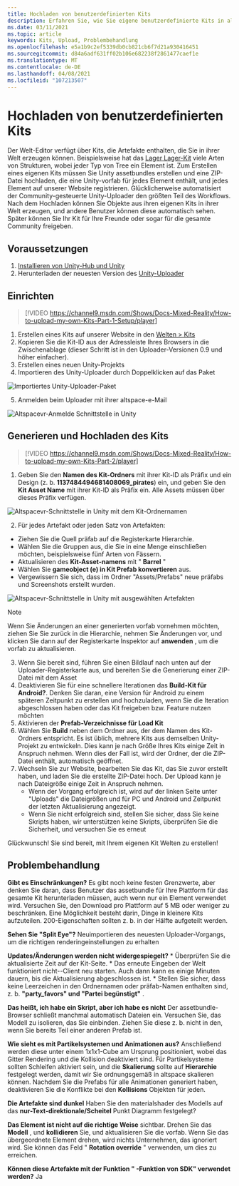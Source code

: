 ```yaml
---
title: Hochladen von benutzerdefinierten Kits
description: Erfahren Sie, wie Sie eigene benutzerdefinierte Kits in altspacevr einrichten, generieren und hochladen sowie Hilfe zur Problembehandlung erhalten.
ms.date: 03/11/2021
ms.topic: article
keywords: Kits, Upload, Problembehandlung
ms.openlocfilehash: e5a1b9c2ef5339db0cb821cb6f7d21a930416451
ms.sourcegitcommit: d84a6adf631ff02b106e682238f2861477caef1e
ms.translationtype: MT
ms.contentlocale: de-DE
ms.lasthandoff: 04/08/2021
ms.locfileid: "107213507"
---
```

# <a name="uploading-custom-kits"></a>Hochladen von benutzerdefinierten Kits

Der Welt-Editor verfügt über Kits, die Artefakte enthalten, die Sie in ihrer Welt erzeugen können. Beispielsweise hat das [Lager Lager-Kit](https://account.altvr.com/kits/993516233267609824) viele Arten von Strukturen, wobei jeder Typ von Tree ein Element ist. Zum Erstellen eines eigenen Kits müssen Sie Unity assetbundles erstellen und eine ZIP-Datei hochladen, die eine Unity-vorfab für jedes Element enthält, und jedes Element auf unserer Website registrieren. Glücklicherweise automatisiert der Community-gesteuerte Unity-Uploader den größten Teil des Workflows. Nach dem Hochladen können Sie Objekte aus ihren eigenen Kits in ihrer Welt erzeugen, und andere Benutzer können diese automatisch sehen. Später können Sie Ihr Kit für Ihre Freunde oder sogar für die gesamte Community freigeben.

## <a name="prerequisites"></a>Voraussetzungen

1. [Installieren von Unity-Hub und Unity](world-building-toolkit-getting-started.md)
2. Herunterladen der neuesten Version des [Unity-Uploader](https://altvr.com/download-latest-unity-uploader/)

## <a name="setup"></a>Einrichten 

> [!VIDEO https://channel9.msdn.com/Shows/Docs-Mixed-Reality/How-to-upload-my-own-Kits-Part-1-Setup/player]

1. Erstellen eines Kits auf unserer Website in den [Welten > Kits](https://account.altvr.com/kits)
2. Kopieren Sie die Kit-ID aus der Adressleiste Ihres Browsers in die Zwischenablage (dieser Schritt ist in den Uploader-Versionen 0.9 und höher einfacher).
3. Erstellen eines neuen Unity-Projekts
4. Importieren des Unity-Uploader durch Doppelklicken auf das Paket

![Importiertes Unity-Uploader-Paket](images/custom-kits-img-01.png)

5. Anmelden beim Uploader mit ihrer altspace-e-Mail

![Altspacevr-Anmelde Schnittstelle in Unity](images/custom-kits-img-02.png)

## <a name="generate-and-upload-your-kit"></a>Generieren und Hochladen des Kits

> [!VIDEO https://channel9.msdn.com/Shows/Docs-Mixed-Reality/How-to-upload-my-own-Kits-Part-2/player]

1. Geben Sie den **Namen des Kit-Ordners** mit ihrer Kit-ID als Präfix und ein Design (z. b. **1137484494681408069_pirates**) ein, und geben Sie den **Kit Asset Name** mit ihrer Kit-ID als Präfix ein. Alle Assets müssen über dieses Präfix verfügen.

![Altspacevr-Schnittstelle in Unity mit dem Kit-Ordnernamen](images/custom-kits-img-03.png)

2. Für jedes Artefakt oder jeden Satz von Artefakten:
* Ziehen Sie die Quell präfab auf die Registerkarte Hierarchie.
* Wählen Sie die Gruppen aus, die Sie in eine Menge einschließen möchten, beispielsweise fünf Arten von Fässern.
* Aktualisieren des **Kit-Asset-namens** mit " **Barrel** "
* Wählen Sie **gameobject (e) in Kit Prefab konvertieren** aus.
* Vergewissern Sie sich, dass im Ordner "Assets/Prefabs" neue präfabs und Screenshots erstellt wurden.

![Altspacevr-Schnittstelle in Unity mit ausgewählten Artefakten](images/custom-kits-img-04.png)

> [!NOTE]
> Wenn Sie Änderungen an einer generierten vorfab vornehmen möchten, ziehen Sie Sie zurück in die Hierarchie, nehmen Sie Änderungen vor, und klicken Sie dann auf der Registerkarte Inspektor auf **anwenden** , um die vorfab zu aktualisieren. 

3. Wenn Sie bereit sind, führen Sie einen Bildlauf nach unten auf der Uploader-Registerkarte aus, und bereiten Sie die Generierung einer ZIP-Datei mit dem Asset
4. Deaktivieren Sie für eine schnellere Iterationen das **Build-Kit für Android?**. Denken Sie daran, eine Version für Android zu einem späteren Zeitpunkt zu erstellen und hochzuladen, wenn Sie die Iteration abgeschlossen haben oder das Kit freigeben bzw. Feature nutzen möchten 
5. Aktivieren der **Prefab-Verzeichnisse für Load Kit**
6. Wählen Sie **Build** neben dem Ordner aus, der dem Namen des Kit-Ordners entspricht. Es ist üblich, mehrere Kits aus demselben Unity-Projekt zu entwickeln. Dies kann je nach Größe Ihres Kits einige Zeit in Anspruch nehmen. Wenn dies der Fall ist, wird der Ordner, der die ZIP-Datei enthält, automatisch geöffnet. 
7. Wechseln Sie zur Website, bearbeiten Sie das Kit, das Sie zuvor erstellt haben, und laden Sie die erstellte ZIP-Datei hoch. Der Upload kann je nach Dateigröße einige Zeit in Anspruch nehmen.
    * Wenn der Vorgang erfolgreich ist, wird auf der linken Seite unter "Uploads" die Dateigrößen und für PC und Android und Zeitpunkt der letzten Aktualisierung angezeigt.
    * Wenn Sie nicht erfolgreich sind, stellen Sie sicher, dass Sie keine Skripts haben, wir unterstützen keine Skripts, überprüfen Sie die Sicherheit, und versuchen Sie es erneut

Glückwunsch! Sie sind bereit, mit Ihrem eigenen Kit Welten zu erstellen!

## <a name="troubleshooting"></a>Problembehandlung 

**Gibt es Einschränkungen?**
Es gibt noch keine festen Grenzwerte, aber denken Sie daran, dass Benutzer das assetbundle für Ihre Plattform für das gesamte Kit herunterladen müssen, auch wenn nur ein Element verwendet wird. Versuchen Sie, den Download pro Plattform auf 5 MB oder weniger zu beschränken. Eine Möglichkeit besteht darin, Dinge in kleinere Kits aufzuteilen. 200-Eigenschaften sollten z. b. in der Hälfte aufgeteilt werden. 

**Sehen Sie "Split Eye"?**
Neuimportieren des neuesten Uploader-Vorgangs, um die richtigen renderingeinstellungen zu erhalten

**Updates/Änderungen werden nicht widergespiegelt?**
    * Überprüfen Sie die aktualisierte Zeit auf der Kit-Seite.
    * Das erneute Eingeben der Welt funktioniert nicht--Client neu starten. Auch dann kann es einige Minuten dauern, bis die Aktualisierung abgeschlossen ist.
    * Stellen Sie sicher, dass keine Leerzeichen in den Ordnernamen oder präfab-Namen enthalten sind, z. b. **"party_favors" und "Partei begünstigt"** .

**Das heißt, ich habe ein Skript, aber ich habe es nicht** Der assetbundle-Browser schließt manchmal automatisch Dateien ein. Versuchen Sie, das Modell zu isolieren, das Sie einbinden. Ziehen Sie diese z. b. nicht in den, wenn Sie bereits Teil einer anderen Prefab ist.

**Wie sieht es mit Partikelsystemen und Animationen aus?**
Anschließend werden diese unter einem 1x1x1-Cube am Ursprung positioniert, wobei das Gitter Rendering und die Kollision deaktiviert sind. Für Partikelsysteme sollten Schleifen aktiviert sein, und die **Skalierung** sollte auf **Hierarchie** festgelegt werden, damit wir Sie ordnungsgemäß in altspace skalieren können. Nachdem Sie die Prefabs für alle Animationen generiert haben, deaktivieren Sie die Konflikte bei den **Kollisions** Objekten für jeden.

**Die Artefakte sind dunkel** Haben Sie den materialshader des Modells auf das **nur-Text-direktionale/Scheitel** Punkt Diagramm festgelegt?

**Das Element ist nicht auf die richtige Weise** sichtbar. Drehen Sie das **Modell** , und **kollidieren** Sie, und aktualisieren Sie die vorfab. Wenn Sie das übergeordnete Element drehen, wird nichts Unternehmen, das ignoriert wird. Sie können das Feld " **Rotation override** " verwenden, um dies zu erreichen.

**Können diese Artefakte mit **der Funktion "** -Funktion von SDK" verwendet werden?**
Ja